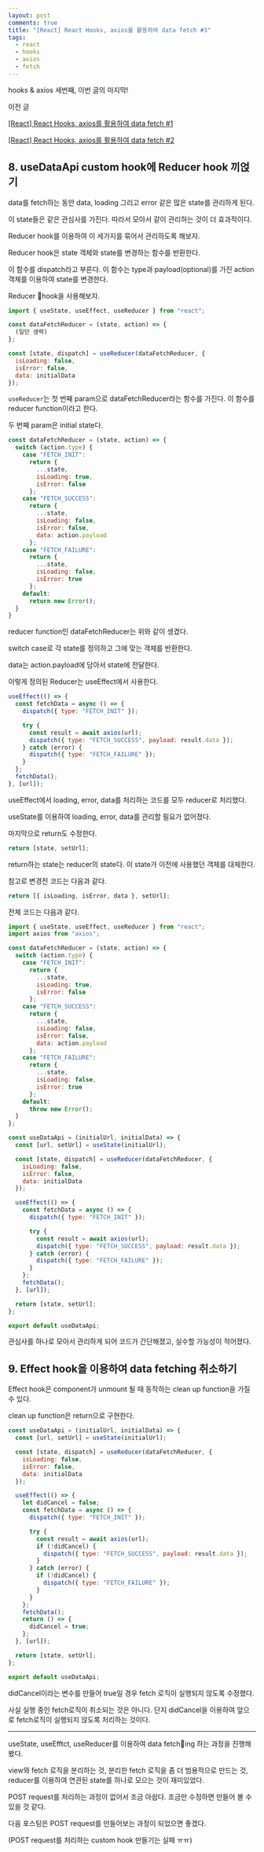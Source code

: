 ```yaml
---
layout: post
comments: true
title: "[React] React Hooks, axios를 활용하여 data fetch #3"
tags:
  - react
  - hooks
  - axios
  - fetch
---
```


hooks & axios 세번째, 이번 글의 마지막!

이전 글

[[React] React Hooks, axios를 활용하여 data fetch #1](https://angelxtry.github.io/React-Hooks-Axios-Fetch-01/)

[[React] React Hooks, axios를 활용하여 data fetch #2](https://angelxtry.github.io/React-Hooks-Axios-Fetch-02/)

## 8. useDataApi custom hook에 Reducer hook 끼얹기

data를 fetch하는 동안 data, loading 그리고 error 같은 많은 state를 관리하게 된다.

이 state들은 같은 관심사를 가진다. 따라서 모아서 같이 관리하는 것이 더 효과적이다.

Reducer hook를 이용하여 이 세가지를 묶어서 관리하도록 해보자.

Reducer hook은 state 객체와 state를 변경하는 함수를 반환한다.

이 함수를 dispatch라고 부른다. 이 함수는 type과 payload(optional)를 가진 action 객체를 이용하여 state를 변경한다.

Reducer hook을 사용해보자.

```js
import { useState, useEffect, useReducer } from "react";

const dataFetchReducer = (state, action) => {
  (일단 생략)
};

const [state, dispatch] = useReducer(dataFetchReducer, {
  isLoading: false,
  isError: false,
  data: initialData
});
```

`useReducer`는 첫 번째 param으로 dataFetchReducer라는 함수를 가진다. 이 함수를 reducer function이라고 한다.

두 번째 param은 initial state다.

```js
const dataFetchReducer = (state, action) => {
  switch (action.type) {
    case "FETCH_INIT":
      return {
        ...state,
        isLoading: true,
        isError: false
      };
    case "FETCH_SUCCESS":
      return {
        ...state,
        isLoading: false,
        isError: false,
        data: action.payload
      };
    case "FETCH_FAILURE":
      return {
        ...state,
        isLoading: false,
        isError: true
      };
    default:
      return new Error();
  }
}
```

reducer function인 dataFetchReducer는 위와 같이 생겼다.

switch case로 각 state를 정의하고 그에 맞는 객체를 반환한다.

data는 action.payload에 담아서 state에 전달한다.

이렇게 정의된 Reducer는 useEffect에서 사용한다.

```js
useEffect(() => {
  const fetchData = async () => {
    dispatch({ type: "FETCH_INIT" });

    try {
      const result = await axios(url);
      dispatch({ type: "FETCH_SUCCESS", payload: result.data });
    } catch (error) {
      dispatch({ type: "FETCH_FAILURE" });
    }
  };
  fetchData();
}, [url]);
```

useEffect에서 loading, error, data를 처리하는 코드를 모두 reducer로 처리했다.

useState를 이용하여 loading, error, data를 관리할 필요가 없어졌다.

마지막으로 return도 수정한다.

```js
return [state, setUrl];
```

return하는 state는 reducer의 state다. 이 state가 이전에 사용했던 객체를 대체한다.

참고로 변경전 코드는 다음과 같다.

```js
return [{ isLoading, isError, data }, setUrl];
```

전체 코드는 다음과 같다.

```js
import { useState, useEffect, useReducer } from "react";
import axios from "axios";

const dataFetchReducer = (state, action) => {
  switch (action.type) {
    case "FETCH_INIT":
      return {
        ...state,
        isLoading: true,
        isError: false
      };
    case "FETCH_SUCCESS":
      return {
        ...state,
        isLoading: false,
        isError: false,
        data: action.payload
      };
    case "FETCH_FAILURE":
      return {
        ...state,
        isLoading: false,
        isError: true
      };
    default:
      throw new Error();
  }
};

const useDataApi = (initialUrl, initialData) => {
  const [url, setUrl] = useState(initialUrl);

  const [state, dispatch] = useReducer(dataFetchReducer, {
    isLoading: false,
    isError: false,
    data: initialData
  });

  useEffect(() => {
    const fetchData = async () => {
      dispatch({ type: "FETCH_INIT" });

      try {
        const result = await axios(url);
        dispatch({ type: "FETCH_SUCCESS", payload: result.data });
      } catch (error) {
        dispatch({ type: "FETCH_FAILURE" });
      }
    };
    fetchData();
  }, [url]);

  return [state, setUrl];
};

export default useDataApi;

```

관심사를 하나로 모아서 관리하게 되어 코드가 간단해졌고, 실수할 가능성이 적어졌다.

## 9. Effect hook을 이용하여 data fetching 취소하기

Effect hook은 component가 unmount 될 때 동작하는 clean up function을 가질 수 있다.

clean up function은 return으로 구현한다.

```js
const useDataApi = (initialUrl, initialData) => {
  const [url, setUrl] = useState(initialUrl);

  const [state, dispatch] = useReducer(dataFetchReducer, {
    isLoading: false,
    isError: false,
    data: initialData
  });

  useEffect(() => {
    let didCancel = false;
    const fetchData = async () => {
      dispatch({ type: "FETCH_INIT" });

      try {
        const result = await axios(url);
        if (!didCancel) {
          dispatch({ type: "FETCH_SUCCESS", payload: result.data });
        }
      } catch (error) {
        if (!didCancel) {
          dispatch({ type: "FETCH_FAILURE" });
        }
      }
    };
    fetchData();
    return () => {
      didCancel = true;
    };
  }, [url]);

  return [state, setUrl];
};

export default useDataApi;
```

didCancel이라는 변수를 만들어 true일 경우 fetch 로직이 실행되지 않도록 수정했다.

사실 실행 중인 fetch로직이 취소되는 것은 아니다. 단지 didCancel을 이용하여 앞으로 fetch로직이 실행되지 않도록 처리하는 것이다.

---

useState, useEfftct, useReducer를 이용하여 data fetching 하는 과정을 진행해봤다.

view와 fetch 로직을 분리하는 것, 분리한 fetch 로직을 좀 더 범용적으로 만드는 것, reducer를 이용하여 연관된 state를 하나로 모으는 것이 재미있었다.

POST request를 처리하는 과정이 없어서 조금 아쉽다. 조금만 수정하면 만들어 볼 수 있을 것 같다.

다음 포스팅은 POST request를 만들어보는 과정이 되었으면 좋겠다.

(POST request를 처리하는 custom hook 만들기는 실패 ㅠㅠ)
